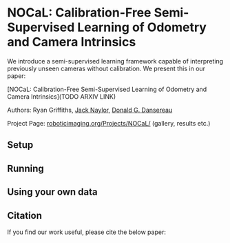 # NOCaL: Calibration-Free Semi-Supervised Learning of Odometry and Camera Intrinsics

We introduce a semi-supervised learning framework capable of interpreting previously unseen cameras without calibration. We present this in our paper:


[NOCaL: Calibration-Free Semi-Supervised Learning of Odometry and Camera Intrinsics](TODO ARXIV LINK)

Authors: Ryan Griffiths, [Jack Naylor](https://nackjaylor.github.io), [Donald G. Dansereau](https://dgd.vision/)

Project Page: [roboticimaging.org/Projects/NOCaL/](https://roboticimaging.org/Projects/LearnLFOdo/) (gallery, results etc.)

## Setup

## Running

## Using your own data

## Citation
If you find our work useful, please cite the below paper:
